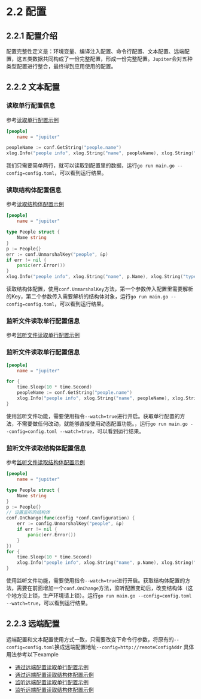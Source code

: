 # 2.2 配置

## 2.2.1 配置介绍
配置完整性定义是：环境变量、编译注入配置、命令行配置、文本配置、远端配置，这五类数据共同构成了一份完整配置，形成一份完整配置。``Jupiter``会对五种类型配置进行整合，最终得到应用使用的配置。

## 2.2.2 文本配置
### 读取单行配置信息
参考[读取单行配置示例](https://github.com/douyu/jupiter-examples/tree/main/config/onelineByFile)
```toml
[people]
    name = "jupiter"
```

```go
peopleName := conf.GetString("people.name")
xlog.Info("people info", xlog.String("name", peopleName), xlog.String("type", "onelineByFile"))
```

我们只需要简单两行，就可以读取到配置里的数据，运行``go run main.go --config=config.toml``，可以看到运行结果。


### 读取结构体配置信息
参考[读取结构体配置示例](https://github.com/douyu/jupiter-examples/tree/main/config/structByFile)
```toml
[people]
    name = "jupiter"
```

```go
type People struct {
	Name string
}
p := People{}
err := conf.UnmarshalKey("people", &p)
if err != nil {
    panic(err.Error())
}
xlog.Info("people info", xlog.String("name", p.Name), xlog.String("type", "structByFile"))
```

读取结构体配置，使用``conf.UnmarshalKey``方法，第一个参数传入配置里需要解析的Key，第二个参数传入需要解析的结构体对象，运行``go run main.go --config=config.toml``，可以看到运行结果。

### 监听文件读取单行配置信息
参考[监听文件读取单行配置示例](https://github.com/douyu/jupiter-examples/tree/main/config/onelineByFileWatch)


### 监听文件读取单行配置信息
```toml
[people]
    name = "jupiter"
```

```go
for {
    time.Sleep(10 * time.Second)
    peopleName := conf.GetString("people.name")
    xlog.Info("people info", xlog.String("name", peopleName), xlog.String("type", "onelineByFileWatch"))
}
```
使用监听文件功能，需要使用指令``--watch=true``进行开启。获取单行配置的方法，不需要做任何改动，就能够直接使用动态配置功能。，运行``go run main.go --config=config.toml --watch=true``，可以看到运行结果。


### 监听文件读取结构体配置信息
参考[监听文件读取结构体配置示例](https://github.com/douyu/jupiter-examples/tree/main/config/structByFileWatch)

```toml
[people]
    name = "jupiter"
```

```go
type People struct {
	Name string
}
p := People{}
// 设置监听的结构体
conf.OnChange(func(config *conf.Configuration) {
    err := config.UnmarshalKey("people", &p)
    if err != nil {
        panic(err.Error())
    }
})
for {
    time.Sleep(10 * time.Second)
    xlog.Info("people info", xlog.String("name", p.Name), xlog.String("type", "structByFileWatch"))
}
```
使用监听文件功能，需要使用指令``--watch=true``进行开启。获取结构体配置的方法，需要在前面增加一个``conf.OnChange``方法，监听配置变动后，改变结构体（这个地方没上锁，生产环境请上锁）。运行``go run main.go --config=config.toml --watch=true``，可以看到运行结果。




## 2.2.3 远端配置
远端配置和文本配置使用方式一致，只需要改变下命令行参数，将原有的``--config=config.toml``换成远端配置地址``--config=http://remoteConfigAddr``
具体用法参考以下example
* [通过远端配置读取单行配置示例](https://github.com/douyu/jupiter-examples/tree/main/config/onelineByRemoteConfig)
* [通过远端配置读取结构体配置示例](https://github.com/douyu/jupiter-examples/tree/main/config/structByRemoteConfig)
* [监听远端配置读取单行配置示例](https://github.com/douyu/jupiter-examples/tree/main/config/onelineByRemoteConfigWatch)
* [监听远端配置读取结构体配置示例](https://github.com/douyu/jupiter-examples/tree/main/config/structByRemoteConfigWatch)

